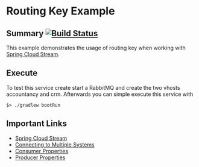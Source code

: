 # Routing Key Example
## Summary  [![Build Status](https://travis-ci.org/huningd/routing-key-example.svg?branch=master)](https://travis-ci.org/huningd/routing-key-example)
This example demonstrates the usage of routing key when working with [Spring Cloud Stream](https://cloud.spring.io/spring-cloud-stream/).

## Execute
To test this service create start a RabbitMQ and create the two vhosts accountancy and crm. Afterwards you can simple execute this service with
```
$> ./gradlew bootRun
``` 

## Important Links
- [Spring Cloud Stream](https://cloud.spring.io/spring-cloud-stream/)
- [Connecting to Multiple Systems](https://docs.spring.io/spring-cloud-stream/docs/current/reference/htmlsingle/#multiple-systems)
- [Consumer Properties](https://docs.spring.io/spring-cloud-stream/docs/current/reference/htmlsingle/#_rabbitmq_consumer_properties)
- [Producer Properties](https://docs.spring.io/spring-cloud-stream/docs/current/reference/htmlsingle/#_rabbit_producer_properties)
